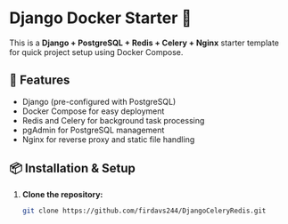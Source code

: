 # Django Docker Starter 🚀

This is a **Django + PostgreSQL + Redis + Celery + Nginx** starter template for quick project setup using Docker Compose.

## 📌 Features
- Django (pre-configured with PostgreSQL)
- Docker Compose for easy deployment
- Redis and Celery for background task processing
- pgAdmin for PostgreSQL management
- Nginx for reverse proxy and static file handling

## 📦 Installation & Setup

1. **Clone the repository:**
   ```bash
   git clone https://github.com/firdavs244/DjangoCeleryRedis.git
